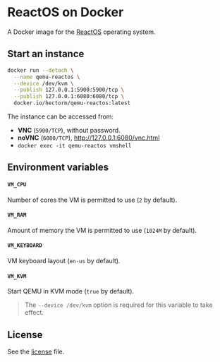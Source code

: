 # ReactOS on Docker

A Docker image for the [ReactOS](https://www.reactos.org) operating system.

## Start an instance
```sh
docker run --detach \
  --name qemu-reactos \
  --device /dev/kvm \
  --publish 127.0.0.1:5900:5900/tcp \
  --publish 127.0.0.1:6080:6080/tcp \
  docker.io/hectorm/qemu-reactos:latest
```

The instance can be accessed from:
 * **VNC** (`5900/TCP`), without password.
 * **noVNC** (`6080/TCP`), http://127.0.0.1:6080/vnc.html
 * `docker exec -it qemu-reactos vmshell`

## Environment variables
#### `VM_CPU`
Number of cores the VM is permitted to use (`2` by default).

#### `VM_RAM`
Amount of memory the VM is permitted to use (`1024M` by default).

#### `VM_KEYBOARD`
VM keyboard layout (`en-us` by default).

#### `VM_KVM`
Start QEMU in KVM mode (`true` by default).
> The `--device /dev/kvm` option is required for this variable to take effect.

## License
See the [license](LICENSE.md) file.
